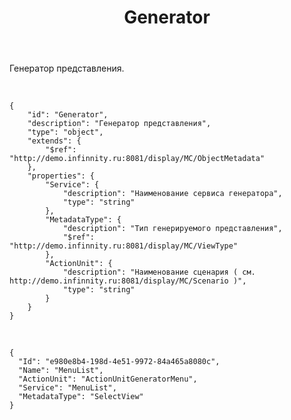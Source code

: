 ﻿---
layout: default
title: Generator
position: 5
categories: 
tags: 
---

Генератор представления.  

   

```
{
	"id": "Generator",
	"description": "Генератор представления",
	"type": "object",
	"extends": {
		"$ref": "http://demo.infinnity.ru:8081/display/MC/ObjectMetadata"
	},
	"properties": {
		"Service": {
			"description": "Наименование сервиса генератора",
			"type": "string"
		},
		"MetadataType": {
			"description": "Тип генерируемого представления",
			"$ref": "http://demo.infinnity.ru:8081/display/MC/ViewType"
		},
        "ActionUnit": {
            "description": "Наименование сценария ( см. http://demo.infinnity.ru:8081/display/MC/Scenario )",
            "type": "string"
        }
	}
}
```

   

```
{
  "Id": "e980e8b4-198d-4e51-9972-84a465a8080c",
  "Name": "MenuList",
  "ActionUnit": "ActionUnitGeneratorMenu",
  "Service": "MenuList",
  "MetadataType": "SelectView"
}
```

 

 

